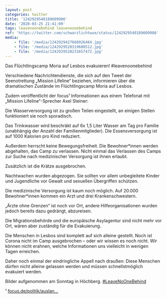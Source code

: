 ```yaml
---
layout: post
categories: twitter
title: '1242929540189609986'
date: '2020-03-25 21:41:09'
tags: leavenoonebehind leavenoonebehind
ref: 'https://twitter.com/schwarzlichtwue/status/1242929540189609986'
media:
    - file: '/media/1242929427668926464.jpg'
    - file: '/media/1242929528319680512.jpg'
    - file: '/media/1242929528231657472.jpg'
---
```

Das Flüchtlingscamp Moria auf Lesbos evakuieren! #leavenoonebehind



Verschiedene Nachrichtendienste, die sich auf den Tweet der Seenotrettung „Mission Lifeline“ beziehen, informieren über die dramatischen Zustände im Flüchtlingscamp Moria auf Lesbos.  


Zudem veröffentlicht der focus¹ Informationen aus einem Telefonat mit „Mission Lifeline“-Sprecher Axel Steiner:



Die Wasserversorgung ist zu großen Teilen eingestellt, an einigen Stellen funktioniert sie noch sporadisch. 


Das Trinkwasser wird beschräkt auf 6x 1,5 Liter Wasser am Tag pro Familie (unabhängig der Anzahl der Familienmitglieder). Die Essensversorgung ist auf 1000 Kalorien pro Kind reduziert. 


Außerdem herrscht keine Bewegungsfreiheit. Die Bewohner\*innen werden abgehalten, das Camp zu verlassen. Nicht einmal das Verlassen des Camps zur Suche nach medizinischer Versorgung ist ihnen erlaubt.



Zusätzlich ist die Krätze ausgebrochen. 


Nachtwachen wurden abgezogen. Sie sollten vor allem unbegleitete Kinder und Jugendliche vor Gewalt und sexuellen Übergriffen schützen.

Die medizinische Versorgung ist kaum noch möglich. Auf 20.000 Bewohner\*innen kommen ein Arzt und drei Krankenschwestern. 


„Ärzte ohne Grenzen“ ist noch vor Ort, andere Hilfeorganisationen wurden jedoch bereits dazu gedrängt, abzureisen.

Die Migrationsbehörde und die europäische Asylagentur sind nicht mehr vor Ort, wären aber zuständig für die Evakuierung. 


Die Menschen in Lesbos sind komplett auf sich alleine gestellt. Noch ist Corona nicht im Camp ausgebrochen – oder wir wissen es noch nicht. Wir können nicht erahnen, welche Informationen uns vielleicht in wenigen Tagen erreichen. 


Daher noch einmal der eindringliche Appell nach draußen: Diese Menschen dürfen nicht alleine gelassen werden und müssen schnellstmöglich evakuiert werden.

Bilder aufgenommen am Sonntag in Höchberg. [#LeaveNoOneBehind](/t/leavenoonebehind) 

¹ [focus.de/politik/auslan…](https://www.focus.de/politik/ausland/fluechtlingslager-moria-kein-wasser-keine-medizin-mission-lifeline-ueber-katastrophale-situation-auf-lesbos_id_11813210.html) 

